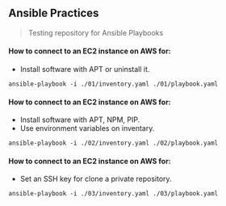 ## Ansible Practices
> Testing repository for Ansible Playbooks


#### How to connect to an EC2 instance on AWS for:
- Install software with APT or uninstall it.
```Shell
ansible-playbook -i ./01/inventory.yaml ./01/playbook.yaml
```

#### How to connect to an EC2 instance on AWS for:
- Install software with APT, NPM, PIP.
- Use environment variables on inventary.
```Shell
ansible-playbook -i ./02/inventory.yaml ./02/playbook.yaml
```

#### How to connect to an EC2 instance on AWS for:
- Set an SSH key for clone a private repository.
```Shell
ansible-playbook -i ./03/inventory.yaml ./03/playbook.yaml
```